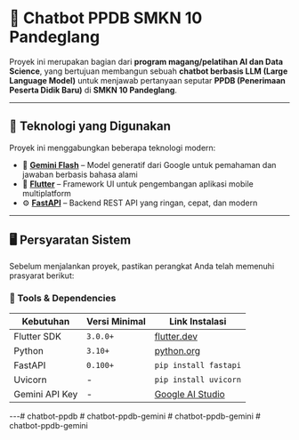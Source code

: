 # 🤖 Chatbot PPDB SMKN 10 Pandeglang

Proyek ini merupakan bagian dari **program magang/pelatihan AI dan Data Science**, yang bertujuan membangun sebuah **chatbot berbasis LLM (Large Language Model)** untuk menjawab pertanyaan seputar **PPDB (Penerimaan Peserta Didik Baru)** di **SMKN 10 Pandeglang**.

---

## 🧠 Teknologi yang Digunakan

Proyek ini menggabungkan beberapa teknologi modern:

- 💬 [**Gemini Flash**](https://deepmind.google/technologies/gemini/) – Model generatif dari Google untuk pemahaman dan jawaban berbasis bahasa alami
- 📱 [**Flutter**](https://flutter.dev/) – Framework UI untuk pengembangan aplikasi mobile multiplatform
- ⚙️ [**FastAPI**](https://fastapi.tiangolo.com/) – Backend REST API yang ringan, cepat, dan modern

---

## 🖥️ Persyaratan Sistem

Sebelum menjalankan proyek, pastikan perangkat Anda telah memenuhi prasyarat berikut:

### 🔧 Tools & Dependencies

| Kebutuhan         | Versi Minimal | Link Instalasi |
|-------------------|---------------|----------------|
| Flutter SDK       | `3.0.0+`       | [flutter.dev](https://docs.flutter.dev/get-started/install) |
| Python            | `3.10+`        | [python.org](https://www.python.org/downloads/) |
| FastAPI           | `0.100+`       | `pip install fastapi` |
| Uvicorn           | -             | `pip install uvicorn` |
| Gemini API Key    | -             | [Google AI Studio](https://aistudio.google.com/app/apikey) |

---#   c h a t b o t - p p d b  
 #   c h a t b o t - p p d b - g e m i n i  
 #   c h a t b o t - p p d b - g e m i n i  
 #   c h a t b o t - p p d b - g e m i n i  
 